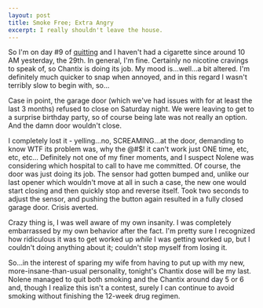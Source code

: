 ```yaml
---
layout: post
title: Smoke Free; Extra Angry
excerpt: I really shouldn't leave the house.
---
```


So I'm on day #9 of <a href="/2011/05/20/time-to-quit-again/">quitting</a> and I haven't had a cigarette since around 10 AM yesterday, the 29th. In general, I'm fine. Certainly no nicotine cravings to speak of, so Chantix is doing its job. My mood is...well...a bit altered. I'm definitely much quicker to snap when annoyed, and in this regard I wasn't terribly slow to begin with, so...

Case in point, the garage door (which we've had issues with for at least the last 3 months) refused to close on Saturday night. We were leaving to get to a surprise birthday party, so of course being late was not really an option. And the damn door wouldn't close.

I completely lost it - yelling...no, SCREAMING...at the door, demanding to know WTF its problem was, why the @#$! it can't work just ONE time, etc, etc, etc... Definitely not one of my finer moments, and I suspect Nolene was considering which hospital to call to have me committed. Of course, the door was just doing its job. The sensor had gotten bumped and, unlike our last opener which wouldn't move at all in such a case, the new one would start closing and then quickly stop and reverse itself. Took two seconds to adjust the sensor, and pushing the button again resulted in a fully closed garage door. Crisis averted.

Crazy thing is, I was well aware of my own insanity. I was completely embarrassed by my own behavior after the fact. I'm pretty sure I recognized how ridiculous it was to get worked up *while* I was getting worked up, but I couldn't doing anything about it; couldn't stop myself from losing it.

So...in the interest of sparing my wife from having to put up with my new, more-insane-than-usual personality, tonight's Chantix dose will be my last. Nolene managed to quit both smoking and the Chantix around day 5 or 6 and, though I realize this isn't a contest, surely I can continue to avoid smoking without finishing the 12-week drug regimen.